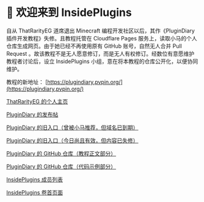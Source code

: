 # 👋 欢迎来到 InsidePlugins

自从 ThatRarityEG 道席退出 Minecraft 编程开发社区以后，其作《PluginDiary 插件开发教程》失修。且教程托管在 Cloudflare Pages 服务上，读取小马的个人仓库生成网页。由于她已经不再使用原有 GitHub 账号，自然无人合并 Pull Request 。故该教程不是无人愿意修订，而是无人有权修订。经数位有意愿维护教程者讨论后，设立 InsidePlugins 小组，意在将本教程的仓库公开化，以便协同维护。

教程的新地址： [https://plugindiary.pvpin.org/](https://plugindiary.pvpin.org/)

[ThatRarityEG 的个人主页](https://www.mcbbs.net/home.php?mod=space&uid=3281025)

[PluginDiary 的发布帖](https://www.mcbbs.net/thread-1163259-1-1.html)

[PluginDiary 的旧入口（曾被小马推荐，但域名已到期）](https://plgdev.xuogroup.top)

[PluginDiary 的旧入口（今日尚且有效，但内容已失修）](https://plugin-diary.pages.dev)

[PluginDiary 的 GitHub 仓库（教程正文部分）](https://github.com/Andy-K-Sparklight/PluginDiary)

[PluginDiary 的 GitHub 仓库（代码示例部分）](https://github.com/Andy-K-Sparklight/PluginDiaryCode)

[InsidePlugins 成员列表](https://plugindiary.pvpin.org/about/TeamPage.html)

[InsidePlugins 卷首页面](https://plugindiary.pvpin.org/Volume0/HomePage_Original.html)
